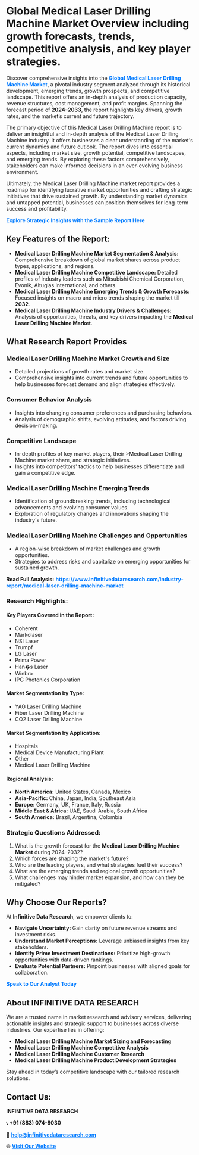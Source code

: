 <h1>Global Medical Laser Drilling Machine Market Overview including growth forecasts, trends, competitive analysis, and key player strategies.</h1>
<p>
Discover comprehensive insights into the 
<a href="https://www.infinitivedataresearch.com/industry-report/medical-laser-drilling-machine-market" rel="dofollow" style="color: #007BFF; text-decoration: none;"><strong>Global Medical Laser Drilling Machine Market</strong></a>, a pivotal industry segment analyzed through its historical development, emerging trends, growth prospects, and competitive landscape. This report offers an in-depth analysis of production capacity, revenue structures, cost management, and profit margins. Spanning the forecast period of <strong>2024–2033</strong>, the report highlights key drivers, growth rates, and the market’s current and future trajectory.
</p>
<p>
The primary objective of this Medical Laser Drilling Machine report is to deliver an insightful and in-depth analysis of the Medical Laser Drilling Machine industry. It offers businesses a clear understanding of the market's current dynamics and future outlook. The report dives into essential aspects, including market size, growth potential, competitive landscapes, and emerging trends. By exploring these factors comprehensively, stakeholders can make informed decisions in an ever-evolving business environment.
</p>
<p>
Ultimately, the Medical Laser Drilling Machine market report provides a roadmap for identifying lucrative market opportunities and crafting strategic initiatives that drive sustained growth. By understanding market dynamics and untapped potential, businesses can position themselves for long-term success and profitability.
</p>
<p>
<a href="https://www.infinitivedataresearch.com/request-sample/reportId=103539" style="color: #007BFF; text-decoration: none;"><strong>Explore Strategic Insights with the Sample Report Here</strong></a>
</p>

<h2>Key Features of the Report:</h2>
<ul>
<li><strong>Medical Laser Drilling Machine Market Segmentation & Analysis:</strong> Comprehensive breakdown of global market shares across product types, applications, and regions.</li>
<li><strong>Medical Laser Drilling Machine Competitive Landscape:</strong> Detailed profiles of industry leaders such as Mitsubishi Chemical Corporation, Evonik, Altuglas International, and others.</li>
<li><strong>Medical Laser Drilling Machine Emerging Trends & Growth Forecasts:</strong> Focused insights on macro and micro trends shaping the market till <strong>2032</strong>.</li>
<li><strong>Medical Laser Drilling Machine Industry Drivers & Challenges:</strong> Analysis of opportunities, threats, and key drivers impacting the <strong>Medical Laser Drilling Machine Market</strong>.</li>
</ul>

<h2>What Research Report Provides</h2>
<h3>Medical Laser Drilling Machine Market Growth and Size</h3>
<ul>
<li>Detailed projections of growth rates and market size.</li>
<li>Comprehensive insights into current trends and future opportunities to help businesses forecast demand and align strategies effectively.</li>
</ul>

<h3>Consumer Behavior Analysis</h3>
<ul>
<li>Insights into changing consumer preferences and purchasing behaviors.</li>
<li>Analysis of demographic shifts, evolving attitudes, and factors driving decision-making.</li>
</ul>

<h3>Competitive Landscape</h3>
<ul>
<li>In-depth profiles of key market players, their >Medical Laser Drilling Machine market share, and strategic initiatives.</li>
<li>Insights into competitors' tactics to help businesses differentiate and gain a competitive edge.</li>
</ul>

<h3>Medical Laser Drilling Machine Emerging Trends</h3>
<ul>
<li>Identification of groundbreaking trends, including technological advancements and evolving consumer values.</li>
<li>Exploration of regulatory changes and innovations shaping the industry's future.</li>
</ul>

<h3>Medical Laser Drilling Machine Challenges and Opportunities</h3>
<ul>
<li>A region-wise breakdown of market challenges and growth opportunities.</li>
<li>Strategies to address risks and capitalize on emerging opportunities for sustained growth.</li>
</ul>
<p><strong>Read Full Analysis:</strong> <a href="https://www.infinitivedataresearch.com/industry-report/medical-laser-drilling-machine-market" rel="dofollow" style="color: #007BFF; text-decoration: none;"><strong>https://www.infinitivedataresearch.com/industry-report/medical-laser-drilling-machine-market</strong></a></p>
<h3>Research Highlights:</h3>
<h4>Key Players Covered in the Report:</h4>
<ul><li>Coherent</li><li>Markolaser</li><li>NSI Laser</li><li>Trumpf</li><li>LG Laser</li><li>Prima Power</li><li>Han�s Laser</li><li>Winbro</li><li>IPG Photonics Corporation</li></ul>
<h4>Market Segmentation by Type:</h4>
<ul><li>YAG Laser Drilling Machine</li><li>Fiber Laser Drilling Machine</li><li>CO2 Laser Drilling Machine</li></ul>
<h4>Market Segmentation by Application:</h4>
<ul><li>Hospitals</li><li>Medical Device Manufacturing Plant</li><li>Other</li><li>Medical Laser Drilling Machine</li></ul>

<h4>Regional Analysis:</h4>
<ul>
<li><strong>North America:</strong> United States, Canada, Mexico</li>
<li><strong>Asia-Pacific:</strong> China, Japan, India, Southeast Asia</li>
<li><strong>Europe:</strong> Germany, UK, France, Italy, Russia</li>
<li><strong>Middle East & Africa:</strong> UAE, Saudi Arabia, South Africa</li>
<li><strong>South America:</strong> Brazil, Argentina, Colombia</li>
</ul>

<h3>Strategic Questions Addressed:</h3>
<ol>
<li>What is the growth forecast for the <strong>Medical Laser Drilling Machine Market</strong> during 2024–2032?</li>
<li>Which forces are shaping the market's future?</li>
<li>Who are the leading players, and what strategies fuel their success?</li>
<li>What are the emerging trends and regional growth opportunities?</li>
<li>What challenges may hinder market expansion, and how can they be mitigated?</li>
</ol>

<h2>Why Choose Our Reports?</h2>
<p>At <strong>Infinitive Data Research</strong>, we empower clients to:</p>
<ul>
<li><strong>Navigate Uncertainty:</strong> Gain clarity on future revenue streams and investment risks.</li>
<li><strong>Understand Market Perceptions:</strong> Leverage unbiased insights from key stakeholders.</li>
<li><strong>Identify Prime Investment Destinations:</strong> Prioritize high-growth opportunities with data-driven rankings.</li>
<li><strong>Evaluate Potential Partners:</strong> Pinpoint businesses with aligned goals for collaboration.</li>
</ul>
<p><a href="https://www.infinitivedataresearch.com/industry-report/medical-laser-drilling-machine-market" rel="dofollow" style="color: #007BFF; text-decoration: none;"><strong>Speak to Our Analyst Today</strong></a></p>

<h2>About INFINITIVE DATA RESEARCH</h2>
<p>We are a trusted name in market research and advisory services, delivering actionable insights and strategic support to businesses across diverse industries. Our expertise lies in offering:</p>
<ul>
<li><strong>Medical Laser Drilling Machine Market Sizing and Forecasting</strong></li>
<li><strong>Medical Laser Drilling Machine Competitive Analysis</strong></li>
<li><strong>Medical Laser Drilling Machine Customer Research</strong></li>
<li><strong>Medical Laser Drilling Machine Product Development Strategies</strong></li>
</ul>
<p>Stay ahead in today’s competitive landscape with our tailored research solutions.</p>

<h2>Contact Us:</h2>
<p><strong>INFINITIVE DATA RESEARCH</strong></p>
<p>📞 <strong>+91 (883) 074-8030</strong></p>
<p>📧 <strong><a href="mailto:help@infinitivedataresearch.com" style="color: #007BFF;">help@infinitivedataresearch.com</a></strong></p>
<p>🌐 <strong><a href="https://www.infinitivedataresearch.com" rel="dofollow" style="color: #007BFF;">Visit Our Website</a></strong></p>
